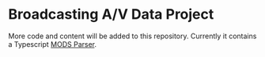 # Broadcasting A/V Data Project

More code and content will be added to this repository. Currently it contains a Typescript  [MODS Parser](https://github.com/umd-mith/broadcasting/tree/main/bavd-mods).